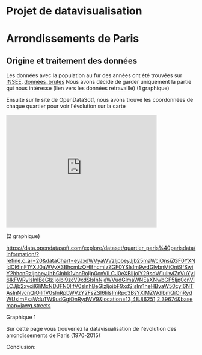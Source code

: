# Projet de datavisualisation
# Arrondissements de Paris

## Origine et traitement des données

Les données avec la population au fur des années ont été trouvées sur [INSEE](https://www.insee.fr/fr/statistiques/4515941#consulter).
[données_brutes](Bureau/données_brutes)
Nous avons décide de garder uniquement la partie qui nous intéresse (lien vers les données retravaillé) (1 graphique) 

Ensuite sur le site de OpenDataSotf, nous avons trouvé les coordonnées de chaque quartier pour voir l'évolution sur la carte 

<iframe src="https://data.opendatasoft.com/explore/embed/dataset/quartier_paris@parisdata/table/?refine.c_ar=20&sort=-c_ar&dataChart=eyJxdWVyaWVzIjpbeyJjb25maWciOnsiZGF0YXNldCI6InF1YXJ0aWVyX3BhcmlzQHBhcmlzZGF0YSIsIm9wdGlvbnMiOnt9fSwiY2hhcnRzIjpbeyJhbGlnbk1vbnRoIjp0cnVlLCJ0eXBlIjoiY29sdW1uIiwiZnVuYyI6IkFWRyIsInlBeGlzIjoibl9zcV9xdSIsInNjaWVudGlmaWNEaXNwbGF5Ijp0cnVlLCJjb2xvciI6IiMxNDJFN0IifV0sInhBeGlzIjoibF9xdSIsIm1heHBvaW50cyI6NTAsInNvcnQiOiIifV0sInRpbWVzY2FsZSI6IiIsImRpc3BsYXlMZWdlbmQiOnRydWUsImFsaWduTW9udGgiOnRydWV9&location=13,48.86251,2.39674&basemap=jawg.streets&static=false&datasetcard=false" width="400" height="300" frameborder="0"></iframe>

(2 graphique)

https://data.opendatasoft.com/explore/dataset/quartier_paris%40parisdata/information/?refine.c_ar=20&dataChart=eyJxdWVyaWVzIjpbeyJjb25maWciOnsiZGF0YXNldCI6InF1YXJ0aWVyX3BhcmlzQHBhcmlzZGF0YSIsIm9wdGlvbnMiOnt9fSwiY2hhcnRzIjpbeyJhbGlnbk1vbnRoIjp0cnVlLCJ0eXBlIjoiY29sdW1uIiwiZnVuYyI6IkFWRyIsInlBeGlzIjoibl9zcV9xdSIsInNjaWVudGlmaWNEaXNwbGF5Ijp0cnVlLCJjb2xvciI6IiMxNDJFN0IifV0sInhBeGlzIjoibF9xdSIsIm1heHBvaW50cyI6NTAsInNvcnQiOiIifV0sInRpbWVzY2FsZSI6IiIsImRpc3BsYXlMZWdlbmQiOnRydWUsImFsaWduTW9udGgiOnRydWV9&location=13,48.86251,2.39674&basemap=jawg.streets 


Graphique 1

Sur cette page vous trouveriez la datavisualisation de l'évolution des arrondissements de Paris (1970-2015)

<div class="flourish-embed flourish-chart" data-src="visualisation/4874798"><script src="https://public.flourish.studio/resources/embed.js"></script></div>


Conclusion:
